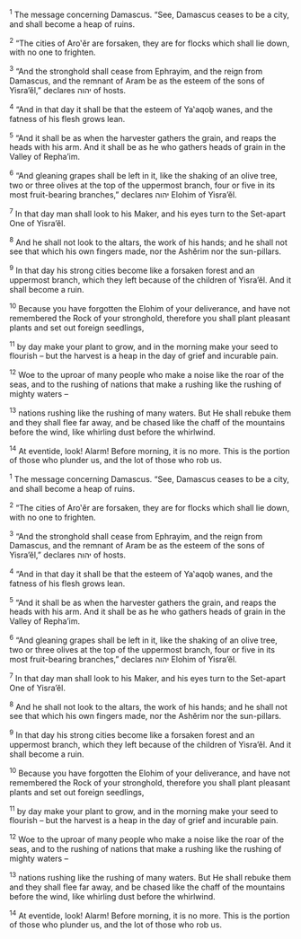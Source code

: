 <sup>1</sup> The message concerning Damascus. “See, Damascus ceases to be a city, and shall become a heap of ruins.

<sup>2</sup> “The cities of Aro‛ĕr are forsaken, they are for flocks which shall lie down, with no one to frighten.

<sup>3</sup> “And the stronghold shall cease from Ephrayim, and the reign from Damascus, and the remnant of Aram be as the esteem of the sons of Yisra’ĕl,” declares יהוה of hosts.

<sup>4</sup> “And in that day it shall be that the esteem of Ya‛aqoḇ wanes, and the fatness of his flesh grows lean.

<sup>5</sup> “And it shall be as when the harvester gathers the grain, and reaps the heads with his arm. And it shall be as he who gathers heads of grain in the Valley of Repha’im.

<sup>6</sup> “And gleaning grapes shall be left in it, like the shaking of an olive tree, two or three olives at the top of the uppermost branch, four or five in its most fruit-bearing branches,” declares יהוה Elohim of Yisra’ĕl.

<sup>7</sup> In that day man shall look to his Maker, and his eyes turn to the Set-apart One of Yisra’ĕl.

<sup>8</sup> And he shall not look to the altars, the work of his hands; and he shall not see that which his own fingers made, nor the Ashĕrim nor the sun-pillars.

<sup>9</sup> In that day his strong cities become like a forsaken forest and an uppermost branch, which they left because of the children of Yisra’ĕl. And it shall become a ruin.

<sup>10</sup> Because you have forgotten the Elohim of your deliverance, and have not remembered the Rock of your stronghold, therefore you shall plant pleasant plants and set out foreign seedlings,

<sup>11</sup> by day make your plant to grow, and in the morning make your seed to flourish – but the harvest is a heap in the day of grief and incurable pain.

<sup>12</sup> Woe to the uproar of many people who make a noise like the roar of the seas, and to the rushing of nations that make a rushing like the rushing of mighty waters –

<sup>13</sup> nations rushing like the rushing of many waters. But He shall rebuke them and they shall flee far away, and be chased like the chaff of the mountains before the wind, like whirling dust before the whirlwind.

<sup>14</sup> At eventide, look! Alarm! Before morning, it is no more. This is the portion of those who plunder us, and the lot of those who rob us.

<sup>1</sup> The message concerning Damascus. “See, Damascus ceases to be a city, and shall become a heap of ruins.

<sup>2</sup> “The cities of Aro‛ĕr are forsaken, they are for flocks which shall lie down, with no one to frighten.

<sup>3</sup> “And the stronghold shall cease from Ephrayim, and the reign from Damascus, and the remnant of Aram be as the esteem of the sons of Yisra’ĕl,” declares יהוה of hosts.

<sup>4</sup> “And in that day it shall be that the esteem of Ya‛aqoḇ wanes, and the fatness of his flesh grows lean.

<sup>5</sup> “And it shall be as when the harvester gathers the grain, and reaps the heads with his arm. And it shall be as he who gathers heads of grain in the Valley of Repha’im.

<sup>6</sup> “And gleaning grapes shall be left in it, like the shaking of an olive tree, two or three olives at the top of the uppermost branch, four or five in its most fruit-bearing branches,” declares יהוה Elohim of Yisra’ĕl.

<sup>7</sup> In that day man shall look to his Maker, and his eyes turn to the Set-apart One of Yisra’ĕl.

<sup>8</sup> And he shall not look to the altars, the work of his hands; and he shall not see that which his own fingers made, nor the Ashĕrim nor the sun-pillars.

<sup>9</sup> In that day his strong cities become like a forsaken forest and an uppermost branch, which they left because of the children of Yisra’ĕl. And it shall become a ruin.

<sup>10</sup> Because you have forgotten the Elohim of your deliverance, and have not remembered the Rock of your stronghold, therefore you shall plant pleasant plants and set out foreign seedlings,

<sup>11</sup> by day make your plant to grow, and in the morning make your seed to flourish – but the harvest is a heap in the day of grief and incurable pain.

<sup>12</sup> Woe to the uproar of many people who make a noise like the roar of the seas, and to the rushing of nations that make a rushing like the rushing of mighty waters –

<sup>13</sup> nations rushing like the rushing of many waters. But He shall rebuke them and they shall flee far away, and be chased like the chaff of the mountains before the wind, like whirling dust before the whirlwind.

<sup>14</sup> At eventide, look! Alarm! Before morning, it is no more. This is the portion of those who plunder us, and the lot of those who rob us.

